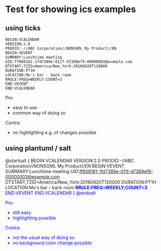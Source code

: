 
# Test for showing ics examples

## using ticks

```
BEGIN:VCALENDAR
VERSION:2.0
PRODID:-//ABC Corporation//NONSGML My Product//EN
BEGIN:VEVENT
SUMMARY:Lunchtime meeting
UID:ff808181-1fd7389e-011f-d7389ef9-00000003@example.com
DTSTART;TZID=America/New_York:20160420T120000
DURATION:PT1H
LOCATION:Mo's bar - back room
RRULE:FREQ=WEEKLY;COUNT=3
END:VEVENT
END:VCALENDAR
```

Pro:
- easy to use
- common way of doing so

Contra:
- no highlighting e.g. of changes possible

## using plantuml / salt

@startsalt{
BEGIN:VCALENDAR
VERSION:2.0
PRODID:-//ABC Corporation//NONSGML My Product//EN
BEGIN:VEVENT
SUMMARY:Lunchtime meeting
UID:ff808181-1fd7389e-011f-d7389ef9-00000003@example.com
DTSTART;TZID=America/New_York:20160420T120000
DURATION:PT1H
LOCATION:Mo's bar - back room
<font color=blue>**RRULE:FREQ=WEEKLY;COUNT=3**
END:VEVENT
END:VCALENDAR
}@endsalt

Pro:
- still easy
- highlighting possible

Contra:
- not the usual way of doing so
- no background color change possible


